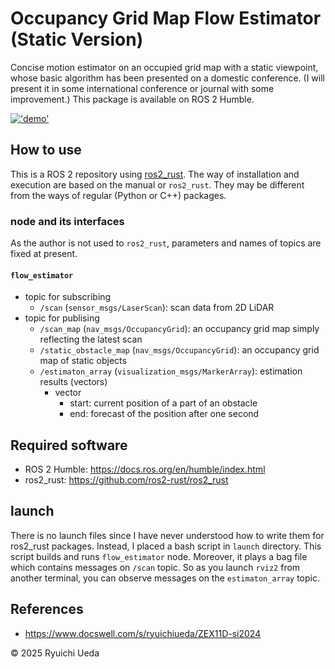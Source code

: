 # Occupancy Grid Map Flow Estimator (Static Version)

Concise motion estimator on an occupied grid map with a static viewpoint, whose basic algorithm has been presented on a domestic conference. 
(I will present it in some international conference or journal with some improvement.)
This package is available on ROS 2 Humble. 

[!['demo'](http://img.youtube.com/vi/FvutzPRR0Qc/sddefault.jpg)](https://www.youtube.com/watch?v=FvutzPRR0Qc)

## How to use

This is a ROS 2 repository using [ros2_rust](https://github.com/ros2-rust/ros2_rust). The way of installation and execution are based on the manual or `ros2_rust`. They may be different from the ways of regular (Python or C++) packages. 

### node and its interfaces

As the author is not used to `ros2_rust`, parameters and names of topics are fixed at present.

#### `flow_estimator`

* topic for subscribing
    * `/scan` (`sensor_msgs/LaserScan`): scan data from 2D LiDAR
* topic for publising
    * `/scan_map` (`nav_msgs/OccupancyGrid`): an occupancy grid map simply reflecting the latest scan
    * `/static_obstacle_map` (`nav_msgs/OccupancyGrid`): an occupancy grid map of static objects
    * `/estimaton_array` (`visualization_msgs/MarkerArray`): estimation results (vectors)
        * vector
            * start: current position of a part of an obstacle
            * end: forecast of the position after one second

## Required software

* ROS 2 Humble: https://docs.ros.org/en/humble/index.html
* ros2_rust: https://github.com/ros2-rust/ros2_rust

## launch

There is no launch files since I have never understood how to write them for ros2_rust packages. Instead, I placed a bash script in `launch` directory. This script builds and runs `flow_estimator` node. Moreover, it plays a bag file which contains messages on `/scan` topic. So as you launch `rviz2` from another terminal, you can observe messages on the `estimaton_array` topic. 

## References

* https://www.docswell.com/s/ryuichiueda/ZEX11D-si2024

© 2025 Ryuichi Ueda
